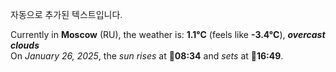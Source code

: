 
자동으로 추가된 텍스트입니다.

<!--START_SECTION:weather:moscow-->
Currently in **Moscow** (RU), the weather is: **1.1°C** (feels like **-3.4°C**), ***overcast clouds***<br/>
On *January 26, 2025*, the *sun rises* at 🌅**08:34** and *sets* at 🌇**16:49**.
<!--END_SECTION:weather-->
